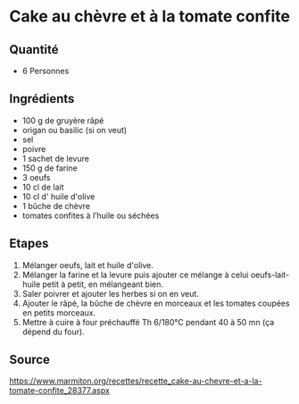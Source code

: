 # Cake au chèvre et à la tomate confite 

## Quantité
* 6 Personnes

## Ingrédients

* 100 g de gruyère râpé
* origan ou basilic (si on veut)
* sel
* poivre
* 1 sachet de levure
* 150 g de farine
* 3 oeufs
* 10 cl de lait
* 10 cl d' huile d'olive
* 1 bûche de chèvre
* tomates confites à l’huile ou séchées

## Etapes


1. Mélanger oeufs, lait et huile d'olive.
1. Mélanger la farine et la levure puis ajouter ce mélange à celui oeufs-lait-huile petit à petit, en mélangeant bien.
1. Saler poivrer et ajouter les herbes si on en veut.
1. Ajouter le râpé, la bûche de chèvre en morceaux et les tomates coupées en petits morceaux.
1. Mettre à cuire à four préchauffé Th 6/180°C pendant 40 à 50 mn (ça dépend du four).

## Source
https://www.marmiton.org/recettes/recette_cake-au-chevre-et-a-la-tomate-confite_28377.aspx